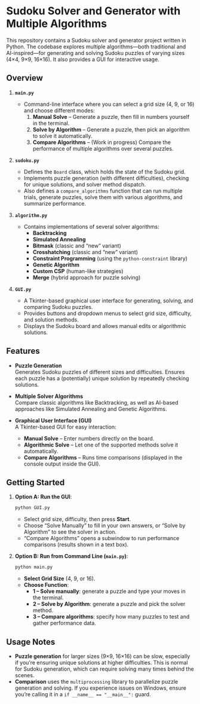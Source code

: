 # Sudoku Solver and Generator with Multiple Algorithms

This repository contains a Sudoku solver and generator project written in Python. The codebase explores multiple algorithms—both traditional and AI-inspired—for generating and solving Sudoku puzzles of varying sizes (4×4, 9×9, 16×16). It also provides a GUI for interactive usage.

## Overview

1. **`main.py`**  
   - Command-line interface where you can select a grid size (4, 9, or 16) and choose different modes:
     1. **Manual Solve** – Generate a puzzle, then fill in numbers yourself in the terminal.  
     2. **Solve by Algorithm** – Generate a puzzle, then pick an algorithm to solve it automatically.  
     3. **Compare Algorithms** – (Work in progress) Compare the performance of multiple algorithms over several puzzles.

2. **`sudoku.py`**  
   - Defines the `Board` class, which holds the state of the Sudoku grid.
   - Implements puzzle generation (with different difficulties), checking for unique solutions, and solver method dispatch.
   - Also defines a `compare_algorithms` function that can run multiple trials, generate puzzles, solve them with various algorithms, and summarize performance.

3. **`algorithm.py`**  
   - Contains implementations of several solver algorithms:
     - **Backtracking**  
     - **Simulated Annealing**  
     - **Bitmask** (classic and “new” variant)  
     - **Crosshatching** (classic and “new” variant)  
     - **Constraint Programming** (using the `python-constraint` library)  
     - **Genetic Algorithm**  
     - **Custom CSP** (human-like strategies)  
     - **Merge** (hybrid approach for puzzle solving)

4. **`GUI.py`**  
   - A Tkinter-based graphical user interface for generating, solving, and comparing Sudoku puzzles.
   - Provides buttons and dropdown menus to select grid size, difficulty, and solution methods.
   - Displays the Sudoku board and allows manual edits or algorithmic solutions.

## Features

- **Puzzle Generation**  
  Generates Sudoku puzzles of different sizes and difficulties. Ensures each puzzle has a (potentially) unique solution by repeatedly checking solutions.
  
- **Multiple Solver Algorithms**  
  Compare classic algorithms like Backtracking, as well as AI-based approaches like Simulated Annealing and Genetic Algorithms.

- **Graphical User Interface (GUI)**  
  A Tkinter-based GUI for easy interaction:
  - **Manual Solve** – Enter numbers directly on the board.
  - **Algorithmic Solve** – Let one of the supported methods solve it automatically.
  - **Compare Algorithms** – Runs time comparisons (displayed in the console output inside the GUI).


## Getting Started



1. **Option A: Run the GUI**:
   ```bash
   python GUI.py
   ```
   - Select grid size, difficulty, then press **Start**.
   - Choose “Solve Manually” to fill in your own answers, or “Solve by Algorithm” to see the solver in action.
   - “Compare Algorithms” opens a subwindow to run performance comparisons (results shown in a text box).

2. **Option B: Run from Command Line (`main.py`)**:
   ```bash
   python main.py
   ```
   - **Select Grid Size** (4, 9, or 16).
   - **Choose Function**:
     - **1 – Solve manually**: generate a puzzle and type your moves in the terminal.  
     - **2 – Solve by Algorithm**: generate a puzzle and pick the solver method.  
     - **3 – Compare algorithms**: specify how many puzzles to test and gather performance data.

## Usage Notes

- **Puzzle generation** for larger sizes (9×9, 16×16) can be slow, especially if you’re ensuring unique solutions at higher difficulties. This is normal for Sudoku generation, which can require solving many times behind the scenes.
- **Comparison** uses the `multiprocessing` library to parallelize puzzle generation and solving. If you experience issues on Windows, ensure you’re calling it in a `if __name__ == "__main__":` guard.


